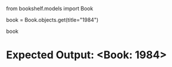 from bookshelf.models import Book

book = Book.objects.get(title="1984")

book
# Expected Output: <Book: 1984>
